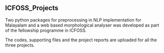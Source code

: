 ## ICFOSS_Projects

Two python packages for preprocessing in NLP implementation for Malayalam and a web based morphological analyser was developed as part of the fellowship programme in ICFOSS. 

The codes, supporting files and the project reports are uploaded for all the three projects.

